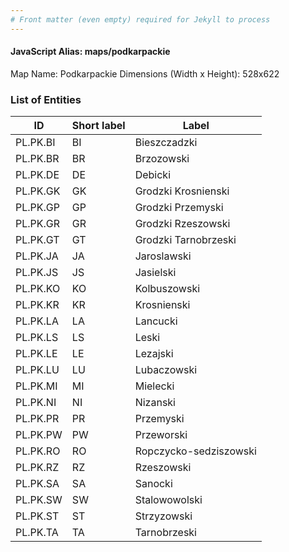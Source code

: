 ```yaml
---
# Front matter (even empty) required for Jekyll to process
---
```


#### JavaScript Alias: maps/podkarpackie

Map Name: Podkarpackie
Dimensions (Width x Height): 528x622





### List of Entities

ID | Short label | Label
---|---|---|
PL.PK.BI|BI|Bieszczadzki
PL.PK.BR|BR|Brzozowski
PL.PK.DE|DE|Debicki
PL.PK.GK|GK|Grodzki Krosnienski
PL.PK.GP|GP|Grodzki Przemyski
PL.PK.GR|GR|Grodzki Rzeszowski
PL.PK.GT|GT|Grodzki Tarnobrzeski
PL.PK.JA|JA|Jaroslawski
PL.PK.JS|JS|Jasielski
PL.PK.KO|KO|Kolbuszowski
PL.PK.KR|KR|Krosnienski
PL.PK.LA|LA|Lancucki
PL.PK.LS|LS|Leski
PL.PK.LE|LE|Lezajski
PL.PK.LU|LU|Lubaczowski
PL.PK.MI|MI|Mielecki
PL.PK.NI|NI|Nizanski
PL.PK.PR|PR|Przemyski
PL.PK.PW|PW|Przeworski
PL.PK.RO|RO|Ropczycko-sedziszowski
PL.PK.RZ|RZ|Rzeszowski
PL.PK.SA|SA|Sanocki
PL.PK.SW|SW|Stalowowolski
PL.PK.ST|ST|Strzyzowski
PL.PK.TA|TA|Tarnobrzeski


